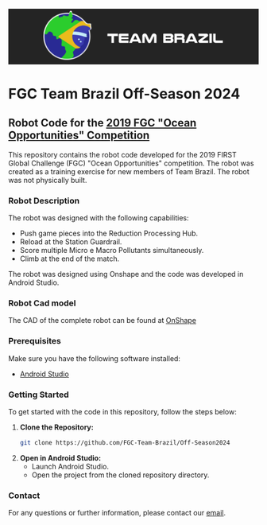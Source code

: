 ![FGC Team Brazil](logoTeamBrazil.png)
# FGC Team Brazil Off-Season 2024

## Robot Code for the [2019 FGC "Ocean Opportunities" Competition](https://first.global/archive/fgc-2019/)

This repository contains the robot code developed for the 2019 FIRST Global Challenge (FGC) "Ocean Opportunities" competition. The robot was created as a training exercise for new members of Team Brazil. The robot was not physically built.

### Robot Description

The robot was designed with the following capabilities:

- Push game pieces into the Reduction Processing Hub.
- Reload at the Station Guardrail.
- Score multiple Micro e Macro Pollutants simultaneously.
- Climb at the end of the match.

The robot was designed using Onshape and the code was developed in Android Studio.

### Robot Cad model

The CAD of the complete robot can be found at [OnShape](https://cad.onshape.com/documents/4abf5f677495fa6cb9ad151c/w/ea4b614198b621c203e9a119/e/47b8e6ba945fea76ff3b7af4)

### Prerequisites

Make sure you have the following software installed:

- [Android Studio](https://developer.android.com/studio)

### Getting Started

To get started with the code in this repository, follow the steps below:

1. **Clone the Repository:**
   ```sh
   git clone https://github.com/FGC-Team-Brazil/Off-Season2024
   ```
2. **Open in Android Studio:**
   - Launch Android Studio.
   - Open the project from the cloned repository directory.

### Contact

For any questions or further information, please contact our [email](mailto:fgc.team.br@gmail.com).